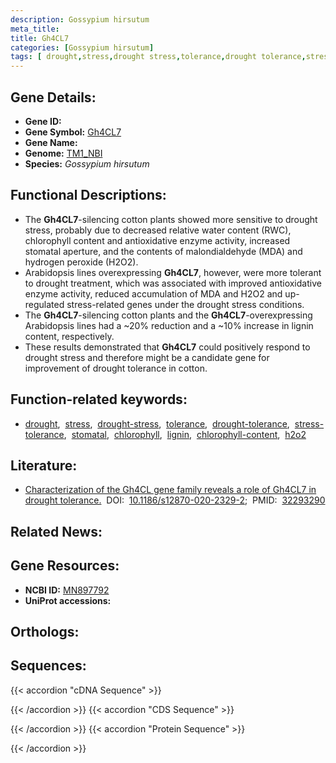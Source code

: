```yaml
---
description: Gossypium hirsutum
meta_title:
title: Gh4CL7
categories: [Gossypium hirsutum]
tags: [ drought,stress,drought stress,tolerance,drought tolerance,stress tolerance,stomatal,chlorophyll,lignin,chlorophyll content,h2o2 ]
---
```


## Gene Details:
- **Gene ID:** []()
- **Gene Symbol:** <u>Gh4CL7</u>
- **Gene Name:** 
- **Genome:** [TM1_NBI](https://yanglab.hzau.edu.cn/CottonMD/download.1)
- **Species:** *Gossypium hirsutum*

## Functional Descriptions:
   - The **Gh4CL7**-silencing cotton plants showed more sensitive to drought stress, probably due to decreased relative water content (RWC), chlorophyll content and antioxidative enzyme activity, increased stomatal aperture, and the contents of malondialdehyde (MDA) and hydrogen peroxide (H2O2).
   - Arabidopsis lines overexpressing **Gh4CL7**, however, were more tolerant to drought treatment, which was associated with improved antioxidative enzyme activity, reduced accumulation of MDA and H2O2 and up-regulated stress-related genes under the drought stress conditions.
   - The **Gh4CL7**-silencing cotton plants and the **Gh4CL7**-overexpressing Arabidopsis lines had a ~20% reduction and a ~10% increase in lignin content, respectively.
   - These results demonstrated that **Gh4CL7** could positively respond to drought stress and therefore might be a candidate gene for improvement of drought tolerance in cotton.

## Function-related keywords:
   - [drought](/tags/drought/),&nbsp;&nbsp;[stress](/tags/stress/),&nbsp;&nbsp;[drought-stress](/tags/drought-stress/),&nbsp;&nbsp;[tolerance](/tags/tolerance/),&nbsp;&nbsp;[drought-tolerance](/tags/drought-tolerance/),&nbsp;&nbsp;[stress-tolerance](/tags/stress-tolerance/),&nbsp;&nbsp;[stomatal](/tags/stomatal/),&nbsp;&nbsp;[chlorophyll](/tags/chlorophyll/),&nbsp;&nbsp;[lignin](/tags/lignin/),&nbsp;&nbsp;[chlorophyll-content](/tags/chlorophyll-content/),&nbsp;&nbsp;[h2o2](/tags/h2o2/)

## Literature:
   - [Characterization of the Gh4CL gene family reveals a role of Gh4CL7 in drought tolerance.](https://doi.org/10.1186/s12870-020-2329-2)&nbsp;&nbsp;DOI:&nbsp;&nbsp;[10.1186/s12870-020-2329-2](https://doi.org/10.1186/s12870-020-2329-2);&nbsp;&nbsp;PMID:&nbsp;&nbsp;[32293290](https://pubmed.ncbi.nlm.nih.gov/32293290/)

## Related News:

## Gene Resources:
- **NCBI ID:**  [MN897792](https://www.ncbi.nlm.nih.gov/gene/?term=MN897792)
- **UniProt accessions:**  [](https://www.uniprot.org/uniprotkb//entry)

## Orthologs:

## Sequences:
{{< accordion "cDNA Sequence" >}}

{{< /accordion >}}
{{< accordion "CDS Sequence" >}}

{{< /accordion >}}
{{< accordion "Protein Sequence" >}}

{{< /accordion >}}
